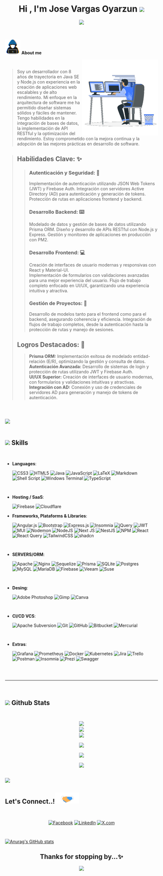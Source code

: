 
<h1 align="center"><b>Hi , I'm Jose Vargas Oyarzun </b><img src="https://media.giphy.com/media/hvRJCLFzcasrR4ia7z/giphy.gif" width="35"></h1>
<!--  -->
<p align="center">
  <a href="https://github.com/DenverCoder1/readme-typing-svg"><img src="https://readme-typing-svg.herokuapp.com?font=Time+New+Roman&color=cyan&size=25&center=true&vCenter=true&width=600&height=100&lines=Jose+Vargas+Oyarzun..&hearts;++;React+Front-End+Developer,;Nodejs+Back-End+Developer,;FullStack+Developer,;Active+Learner/Researcher,;Love+to+learn+new+stuffs..<3"></a>
</p>


<br>



	
<picture><img src = "https://github.com/0xAbdulKhalid/0xAbdulKhalid/raw/main/assets/mdImages/about_me.gif" width = 50px></picture> **About me**

<picture> <img align="right" src="https://github.com/0xAbdulKhalid/0xAbdulKhalid/raw/main/assets/mdImages/Right_Side.gif" width = 250px></picture>

<br>

>Soy un desarrollador con 8 años de trayectoria en Java SE y Node.js con experiencia en la creación de aplicaciones web escalables y de alto rendimiento. Mi enfoque en la arquitectura de software me ha permitido diseñar sistemas sólidos y fáciles de mantener. Tengo habilidades en la integración de bases de datos, la implementación de API RESTful y la optimización del rendimiento. Estoy comprometido con la mejora continua y la adopción de las mejores prácticas en desarrollo de software.
 
>## Habilidades Clave: ✨
>> ### Autenticación y Seguridad: :police_car:
>> Implementación de autenticación utilizando JSON Web Tokens (JWT) y Firebase Auth.
>> Integración con servidores Active Directory (AD) para autenticación y generación de tokens.
>> Protección de rutas en aplicaciones frontend y backend.
>> ### Desarrollo Backend: :keyboard:
>> Modelado de datos y gestión de bases de datos utilizando Prisma ORM.
>> Diseño y desarrollo de APIs RESTful con Node.js y Express.
>> Gestión y monitoreo de aplicaciones en producción con PM2.
>> ### Desarrollo Frontend: :computer:  
>> Creación de interfaces de usuario modernas y responsivas con React y Material-UI.  
>> Implementación de formularios con validaciones avanzadas para una mejor experiencia del usuario.
>> Flujo de trabajo completo enfocado en UI/UX, garantizando una experiencia intuitiva y atractiva.
>> ### Gestión de Proyectos: :briefcase:
>> Desarrollo de modelos tanto para el frontend como para el backend, asegurando coherencia y eficiencia.
>> Integración de flujos de trabajo completos, desde la autenticación hasta la protección de rutas y manejo de sesiones.
> ## Logros Destacados: 🔭
>> **Prisma ORM:** Implementación exitosa de modelado entidad-relación (E/R), optimizando la gestión y consulta de datos.  
>> **Autenticación Avanzada:** Desarrollo de sistemas de login y protección de rutas utilizando JWT y Firebase Auth.  
>> **UI/UX Superior:** Creación de interfaces de usuario modernas, con formularios y validaciones intuitivas y atractivas.  
>> **Integración con AD:** Conexión y uso de credenciales de servidores AD para generación y manejo de tokens de autenticación.

<br>	
<br>

<img src="https://user-images.githubusercontent.com/73097560/115834477-dbab4500-a447-11eb-908a-139a6edaec5c.gif"><br><br>

## <img src="https://media2.giphy.com/media/QssGEmpkyEOhBCb7e1/giphy.gif?cid=ecf05e47a0n3gi1bfqntqmob8g9aid1oyj2wr3ds3mg700bl&rid=giphy.gif" width ="25"><b> Skills</b>
<br>

<p align="center">

- **Languages**:

    ![CSS3](https://img.shields.io/badge/css3-%231572B6.svg?style=plastic&logo=css3&logoColor=white)
    ![HTML5](https://img.shields.io/badge/html5-%23E34F26.svg?style=plastic&logo=html5&logoColor=white)
    ![Java](https://img.shields.io/badge/java-%23ED8B00.svg?style=plastic&logo=openjdk&logoColor=white)
    ![JavaScript](https://img.shields.io/badge/javascript-%23323330.svg?style=plastic&logo=javascript&logoColor=%23F7DF1E)
    ![LaTeX](https://img.shields.io/badge/latex-%23008080.svg?style=plastic&logo=latex&logoColor=white)
    ![Markdown](https://img.shields.io/badge/markdown-%23000000.svg?style=plastic&logo=markdown&logoColor=white)
    ![Shell Script](https://img.shields.io/badge/shell_script-%23121011.svg?style=plastic&logo=gnu-bash&logoColor=white)
    ![Windows Terminal](https://img.shields.io/badge/Windows%20Terminal-%234D4D4D.svg?style=plastic&logo=windows-terminal&logoColor=white)
    ![TypeScript](https://img.shields.io/badge/typescript-%23007ACC.svg?style=plastic&logo=typescript&logoColor=white)

<br>  

- **Hosting / SaaS**:

    ![Firebase](https://img.shields.io/badge/firebase-%23039BE5.svg?style=plastic&logo=firebase)
    ![Cloudflare](https://img.shields.io/badge/Cloudflare-F38020?style=plastic&logo=Cloudflare&logoColor=white)
    
- **Frameworks, Plataforms & Libraries**:
 
    ![Angular.js](https://img.shields.io/badge/angular.js-%23E23237.svg?style=plastic&logo=angularjs&logoColor=white)
    ![Bootstrap](https://img.shields.io/badge/bootstrap-%238511FA.svg?style=plastic&logo=bootstrap&logoColor=white)
    ![Express.js](https://img.shields.io/badge/express.js-%23404d59.svg?style=plastic&logo=express&logoColor=%2361DAFB)
    ![Insomnia](https://img.shields.io/badge/Insomnia-black?style=plastic&logo=insomnia&logoColor=5849BE)
    ![jQuery](https://img.shields.io/badge/jquery-%230769AD.svg?style=plastic&logo=jquery&logoColor=white)
    ![JWT](https://img.shields.io/badge/JWT-black?style=plastic&logo=JSON%20web%20tokens)
    ![MUI](https://img.shields.io/badge/MUI-%230081CB.svg?style=plastic&logo=mui&logoColor=white)
    ![Nodemon](https://img.shields.io/badge/NODEMON-%23323330.svg?style=plastic&logo=nodemon&logoColor=%BBDEAD)
    ![NodeJS](https://img.shields.io/badge/node.js-6DA55F?style=plastic&logo=node.js&logoColor=white)
    ![Next JS](https://img.shields.io/badge/Next-black?style=plastic&logo=next.js&logoColor=white)
    ![NestJS](https://img.shields.io/badge/nestjs-%23E0234E.svg?style=plastic&logo=nestjs&logoColor=white)
    ![NPM](https://img.shields.io/badge/NPM-%23CB3837.svg?style=plastic&logo=npm&logoColor=white)
    ![React](https://img.shields.io/badge/react-%2320232a.svg?style=plastic&logo=react&logoColor=%2361DAFB)
    ![React Query](https://img.shields.io/badge/-React%20Query-FF4154?style=plastic&logo=react%20query&logoColor=white)
    ![TailwindCSS](https://img.shields.io/badge/tailwindcss-%2338B2AC.svg?style=plastic&logo=tailwind-css&logoColor=white)
    ![shadcn](https://img.shields.io/badge/shadcn/ui-000000.svg?style=plastic&logo=shadcn/ui&logoColor=white)

<br>

- **SERVERS/ORM**:

    ![Apache](https://img.shields.io/badge/apache-%23D42029.svg?style=plastic&logo=apache&logoColor=white)
    ![Nginx](https://img.shields.io/badge/nginx-%23009639.svg?style=plastic&logo=nginx&logoColor=white)
    ![Sequelize](https://img.shields.io/badge/Sequelize-52B0E7?style=plastic&logo=Sequelize&logoColor=white)
    ![Prisma](https://img.shields.io/badge/Prisma-3982CE?style=plastic&logo=Prisma&logoColor=white)
    ![SQLite](https://img.shields.io/badge/sqlite-%2307405e.svg?style=plastic&logo=sqlite&logoColor=white)
    ![Postgres](https://img.shields.io/badge/postgres-%23316192.svg?style=plastic&logo=postgresql&logoColor=white)
    ![MySQL](https://img.shields.io/badge/mysql-4479A1.svg?style=plastic&logo=mysql&logoColor=white)
    ![MariaDB](https://img.shields.io/badge/MariaDB-003545?style=plastic&logo=mariadb&logoColor=white)
    ![Firebase](https://img.shields.io/badge/firebase-a08021?style=plastic&logo=firebase&logoColor=ffcd34)
    ![Veeam](https://img.shields.io/badge/Veeam-00B336?style=plastic&logo=Veeam&logoColor=ffcd34)
    ![Suse](https://img.shields.io/badge/SUSE-0C322C?style=plastic&logo=SUSE&logoColor=ffcd34)
  
<br>

- **Desing**:
  
    ![Adobe Photoshop](https://img.shields.io/badge/adobe%20photoshop-%2331A8FF.svg?style=plastic&logo=adobe%20photoshop&logoColor=white)
    ![Gimp](https://img.shields.io/badge/Gimp-657D8B?style=plastic&logo=gimp&logoColor=FFFFFF)
    ![Canva](https://img.shields.io/badge/Canva-%2300C4CC.svg?style=plastic&logo=Canva&logoColor=white)

<br>

- **CI/CD VCS**:
  
    ![Apache Subversion](https://img.shields.io/badge/subversion-%23809CC9.svg?style=plastic&logo=subversion&logoColor=white)
    ![Git](https://img.shields.io/badge/git-%23F05033.svg?style=plastic&logo=git&logoColor=white)
    ![GitHub](https://img.shields.io/badge/github-%23121011.svg?style=plastic&logo=github&logoColor=white)
    ![Bitbucket](https://img.shields.io/badge/bitbucket-%230047B3.svg?style=plastic&logo=bitbucket&logoColor=white)
    ![Mercurial](https://img.shields.io/badge/mercurial-999999.svg?style=plastic&logo=mercurial&logoColor=white)

<br>

- **Extras**:

    ![Grafana](https://img.shields.io/badge/grafana-%23F46800.svg?style=plastic&logo=grafana&logoColor=white)
    ![Prometheus](https://img.shields.io/badge/Prometheus-E6522C?style=plastic&logo=Prometheus&logoColor=white)
    ![Docker](https://img.shields.io/badge/docker-%230db7ed.svg?style=plastic&logo=docker&logoColor=white)
    ![Kubernetes](https://img.shields.io/badge/kubernetes-%23326ce5.svg?style=plastic&logo=kubernetes&logoColor=white)
    ![Jira](https://img.shields.io/badge/jira-%230A0FFF.svg?style=plastic&logo=jira&logoColor=white)
    ![Trello](https://img.shields.io/badge/Trello-%23026AA7.svg?style=plastic&logo=Trello&logoColor=white)  
    ![Postman](https://img.shields.io/badge/Postman-FF6C37?style=plastic&logo=postman&logoColor=white)
    ![Insomnia](https://img.shields.io/badge/Insomnia-black?style=plastic&logo=insomnia&logoColor=5849BE)
    ![Prezi](https://img.shields.io/badge/Prezi-%23000000.svg?style=plastic&logo=Prezi&logoColor=white)
    ![Swagger](https://img.shields.io/badge/-Swagger-%23Clojure?style=plastic&logo=swagger&logoColor=white)

</p>

<br>
<br>

-----

<br>


## <img src="https://media.giphy.com/media/iY8CRBdQXODJSCERIr/giphy.gif" width="35"><b> Github Stats </b>
<br>

<div align="center">

![](https://github-readme-stats.vercel.app/api?username=sloty00&theme=codeSTACKr&hide_border=false&include_all_commits=true&count_private=true)<br/>
![](https://github-readme-streak-stats.herokuapp.com/?user=sloty00&theme=codeSTACKr&hide_border=false)<br/>
![](https://github-readme-stats.vercel.app/api/top-langs/?username=sloty00&theme=codeSTACKr&hide_border=false&include_all_commits=true&count_private=true&layout=compact)

![](https://github-profile-trophy.vercel.app/?username=sloty00&theme=codeSTACKr&no-frame=false&no-bg=false&margin-w=4)

![](https://quotes-github-readme.vercel.app/api?type=vetical&theme=gruvbox)

![](https://github-contributor-stats.vercel.app/api?username=sloty00&limit=5&theme=codeSTACKr&combine_all_yearly_contributions=true)
</div>
<br>

<img src="https://user-images.githubusercontent.com/73097560/115834477-dbab4500-a447-11eb-908a-139a6edaec5c.gif">

<br>

## <b> Let's Connect..!</b><img src="https://github.com/0xAbdulKhalid/0xAbdulKhalid/raw/main/assets/mdImages/handshake.gif" width ="80">
<br>
<div align='center'>
	
[![Facebook](https://img.shields.io/badge/Facebook-%231877F2.svg?logo=Facebook&logoColor=white)](https://facebook.com/vartodesarrollo) [![LinkedIn](https://img.shields.io/badge/LinkedIn-%230077B5.svg?logo=linkedin&logoColor=white)](https://linkedin.com/in/jose-vargas-oyarzun-181246143) [![X.com](https://img.shields.io/badge/X-black.svg?logo=X&logoColor=white)](https://x.com/https://x.com/Jcoyarzun81) 

</div>
<br>

[![Anurag's GitHub stats](https://github-readme-stats.vercel.app/api?username=anuraghazra)](https://github.com/anuraghazra/github-readme-stats)

<div align='center'>

## <b>Thanks for stopping by...✨</b>
[![](https://visitcount.itsvg.in/api?id=Aneal07&icon=2&color=4)](https://visitcount.itsvg.in)

</div>
